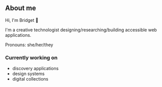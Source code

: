 ## About me 

Hi, I'm Bridget 👋 

I'm a creative technologist designing/researching/building accessible web applications.

Pronouns: she/her/they

### Currently working on

- discovery applications 
- design systems
- digital collections

